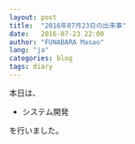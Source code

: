 ```yaml
---
layout: post
title:  "2016年07月23日の出来事"
date:   2016-07-23 22:00
author: "FUNABARA Masao"
lang: "ja"
categories: blog
tags: diary
---
```


本日は、

* システム開発

を行いました。

